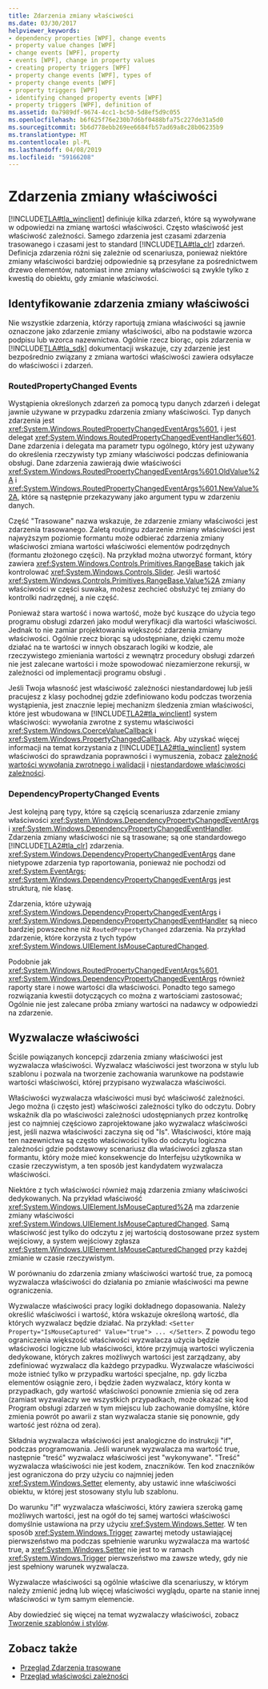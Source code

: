 ```yaml
---
title: Zdarzenia zmiany właściwości
ms.date: 03/30/2017
helpviewer_keywords:
- dependency properties [WPF], change events
- property value changes [WPF]
- change events [WPF], property
- events [WPF], change in property values
- creating property triggers [WPF]
- property change events [WPF], types of
- property change events [WPF]
- property triggers [WPF]
- identifying changed property events [WPF]
- property triggers [WPF], definition of
ms.assetid: 0a7989df-9674-4cc1-bc50-5d8ef5d9c055
ms.openlocfilehash: b6f625f76e230b7d6bf0488bfa75c227de31a5d0
ms.sourcegitcommit: 5b6d778ebb269ee6684fb57ad69a8c28b06235b9
ms.translationtype: MT
ms.contentlocale: pl-PL
ms.lasthandoff: 04/08/2019
ms.locfileid: "59166208"
---
```

# <a name="property-change-events"></a>Zdarzenia zmiany właściwości
[!INCLUDE[TLA#tla_winclient](../../../../includes/tlasharptla-winclient-md.md)] definiuje kilka zdarzeń, które są wywoływane w odpowiedzi na zmianę wartości właściwości. Często właściwość jest właściwość zależności. Samego zdarzenia jest czasami zdarzenia trasowanego i czasami jest to standard [!INCLUDE[TLA#tla_clr](../../../../includes/tlasharptla-clr-md.md)] zdarzeń. Definicja zdarzenia różni się zależnie od scenariusza, ponieważ niektóre zmiany właściwości bardziej odpowiednie są przesyłane za pośrednictwem drzewo elementów, natomiast inne zmiany właściwości są zwykle tylko z kwestią do obiektu, gdy zmianie właściwości.  
  
## <a name="identifying-a-property-change-event"></a>Identyfikowanie zdarzenia zmiany właściwości  
 Nie wszystkie zdarzenia, którzy raportują zmiana właściwości są jawnie oznaczone jako zdarzenie zmiany właściwości, albo na podstawie wzorca podpisu lub wzorca nazewnictwa. Ogólnie rzecz biorąc, opis zdarzenia w [!INCLUDE[TLA#tla_sdk](../../../../includes/tlasharptla-sdk-md.md)] dokumentacji wskazuje, czy zdarzenie jest bezpośrednio związany z zmiana wartości właściwości zawiera odsyłacze do właściwości i zdarzeń.  
  
### <a name="routedpropertychanged-events"></a>RoutedPropertyChanged Events  
 Wystąpienia określonych zdarzeń za pomocą typu danych zdarzeń i delegat jawnie używane w przypadku zdarzenia zmiany właściwości. Typ danych zdarzenia jest <xref:System.Windows.RoutedPropertyChangedEventArgs%601>, i jest delegat <xref:System.Windows.RoutedPropertyChangedEventHandler%601>. Dane zdarzenia i delegata ma parametr typu ogólnego, który jest używany do określenia rzeczywisty typ zmiany właściwości podczas definiowania obsługi. Dane zdarzenia zawierają dwie właściwości <xref:System.Windows.RoutedPropertyChangedEventArgs%601.OldValue%2A> i <xref:System.Windows.RoutedPropertyChangedEventArgs%601.NewValue%2A>, które są następnie przekazywany jako argument typu w zdarzeniu danych.  
  
 Część "Trasowane" nazwa wskazuje, że zdarzenie zmiany właściwości jest zdarzenia trasowanego. Zaletą routingu zdarzenie zmiany właściwości jest najwyższym poziomie formantu może odbierać zdarzenia zmiany właściwości zmiana wartości właściwości elementów podrzędnych (formantu złożonego części). Na przykład można utworzyć formant, który zawiera <xref:System.Windows.Controls.Primitives.RangeBase> takich jak kontrolować <xref:System.Windows.Controls.Slider>. Jeśli wartość <xref:System.Windows.Controls.Primitives.RangeBase.Value%2A> zmiany właściwości w części suwaka, możesz zechcieć obsłużyć tej zmiany do kontrolki nadrzędnej, a nie część.  
  
 Ponieważ stara wartość i nowa wartość, może być kuszące do użycia tego programu obsługi zdarzeń jako moduł weryfikacji dla wartości właściwości. Jednak to nie zamiar projektowania większość zdarzenia zmiany właściwości. Ogólnie rzecz biorąc są udostępniane, dzięki czemu może działać na te wartości w innych obszarach logiki w kodzie, ale rzeczywistego zmieniania wartości z wewnątrz procedury obsługi zdarzeń nie jest zalecane wartości i może spowodować niezamierzone rekursji, w zależności od implementacji programu obsługi .  
  
 Jeśli Twoja własność jest właściwość zależności niestandardowej lub jeśli pracujesz z klasy pochodnej gdzie zdefiniowano kodu podczas tworzenia wystąpienia, jest znacznie lepiej mechanizm śledzenia zmian właściwości, które jest wbudowana w [!INCLUDE[TLA2#tla_winclient](../../../../includes/tla2sharptla-winclient-md.md)] system właściwości: wywołania zwrotne z systemu właściwości <xref:System.Windows.CoerceValueCallback> i <xref:System.Windows.PropertyChangedCallback>. Aby uzyskać więcej informacji na temat korzystania z [!INCLUDE[TLA2#tla_winclient](../../../../includes/tla2sharptla-winclient-md.md)] system właściwości do sprawdzania poprawności i wymuszenia, zobacz [zależność wartości wywołania zwrotnego i walidacji](dependency-property-callbacks-and-validation.md) i [niestandardowe właściwości zależności](custom-dependency-properties.md).  
  
### <a name="dependencypropertychanged-events"></a>DependencyPropertyChanged Events  
 Jest kolejną parę typy, które są częścią scenariusza zdarzenie zmiany właściwości <xref:System.Windows.DependencyPropertyChangedEventArgs> i <xref:System.Windows.DependencyPropertyChangedEventHandler>. Zdarzenia zmiany właściwości nie są trasowane; są one standardowego [!INCLUDE[TLA2#tla_clr](../../../../includes/tla2sharptla-clr-md.md)] zdarzenia. <xref:System.Windows.DependencyPropertyChangedEventArgs> dane nietypowe zdarzenia typ raportowania, ponieważ nie pochodzi od <xref:System.EventArgs>; <xref:System.Windows.DependencyPropertyChangedEventArgs> jest strukturą, nie klasę.  
  
 Zdarzenia, które używają <xref:System.Windows.DependencyPropertyChangedEventArgs> i <xref:System.Windows.DependencyPropertyChangedEventHandler> są nieco bardziej powszechne niż `RoutedPropertyChanged` zdarzenia. Na przykład zdarzenie, które korzysta z tych typów <xref:System.Windows.UIElement.IsMouseCapturedChanged>.  
  
 Podobnie jak <xref:System.Windows.RoutedPropertyChangedEventArgs%601>, <xref:System.Windows.DependencyPropertyChangedEventArgs> również raporty stare i nowe wartości dla właściwości. Ponadto tego samego rozwiązania kwestii dotyczących co można z wartościami zastosować; Ogólnie nie jest zalecane próba zmiany wartości na nadawcy w odpowiedzi na zdarzenie.  
  
## <a name="property-triggers"></a>Wyzwalacze właściwości  
 Ściśle powiązanych koncepcji zdarzenia zmiany właściwości jest wyzwalacza właściwości. Wyzwalacz właściwości jest tworzona w stylu lub szablonu i pozwala na tworzenie zachowania warunkowe na podstawie wartości właściwości, której przypisano wyzwalacza właściwości.  
  
 Właściwości wyzwalacza właściwości musi być właściwość zależności. Jego można (i często jest) właściwości zależności tylko do odczytu. Dobry wskaźnik dla po właściwości zależności udostępnianych przez kontrolkę jest co najmniej częściowo zaprojektowane jako wyzwalacz właściwości jest, jeśli nazwa właściwości zaczyna się od "Is". Właściwości, które mają ten nazewnictwa są często właściwości tylko do odczytu logiczna zależności gdzie podstawowy scenariusz dla właściwości zgłasza stan formantu, który może mieć konsekwencje do Interfejsu użytkownika w czasie rzeczywistym, a ten sposób jest kandydatem wyzwalacza właściwości.  
  
 Niektóre z tych właściwości również mają zdarzenia zmiany właściwości dedykowanych. Na przykład właściwość <xref:System.Windows.UIElement.IsMouseCaptured%2A> ma zdarzenie zmiany właściwości <xref:System.Windows.UIElement.IsMouseCapturedChanged>. Samą właściwość jest tylko do odczytu z jej wartością dostosowane przez system wejściowy, a system wejściowy zgłasza <xref:System.Windows.UIElement.IsMouseCapturedChanged> przy każdej zmianie w czasie rzeczywistym.  
  
 W porównaniu do zdarzenia zmiany właściwości wartość true, za pomocą wyzwalacza właściwości do działania po zmianie właściwości ma pewne ograniczenia.  
  
 Wyzwalacze właściwości pracy logiki dokładnego dopasowania. Należy określić właściwości i wartość, która wskazuje określoną wartość, dla których wyzwalacz będzie działać. Na przykład: `<Setter Property="IsMouseCaptured" Value="true"> ... </Setter>`. Z powodu tego ograniczenia większość właściwości wyzwalacza użycia będzie właściwości logiczne lub właściwości, które przyjmują wartości wyliczenia dedykowane, których zakres możliwych wartości jest zarządzany, aby zdefiniować wyzwalacz dla każdego przypadku. Wyzwalacze właściwości może istnieć tylko w przypadku wartości specjalne, np. gdy liczba elementów osiągnie zero, i będzie żaden wyzwalacz, który konta w przypadkach, gdy wartość właściwości ponownie zmienia się od zera (zamiast wyzwalaczy we wszystkich przypadkach, może okazać się kod Program obsługi zdarzeń w tym miejscu lub zachowanie domyślne, które zmienia powrót po awarii z stan wyzwalacza stanie się ponownie, gdy wartość jest różna od zera).  
  
 Składnia wyzwalacza właściwości jest analogiczne do instrukcji "if", podczas programowania. Jeśli warunek wyzwalacza ma wartość true, następnie "treść" wyzwalacz właściwości jest "wykonywane". "Treść" wyzwalacza właściwości nie jest kodem, znaczników. Ten kod znaczników jest ograniczona do przy użyciu co najmniej jeden <xref:System.Windows.Setter> elementy, aby ustawić inne właściwości obiektu, w której jest stosowany stylu lub szablonu.  
  
 Do warunku "if" wyzwalacza właściwości, który zawiera szeroką gamę możliwych wartości, jest na ogół do tej samej wartości właściwości domyślnie ustawiona na przy użyciu <xref:System.Windows.Setter>. W ten sposób <xref:System.Windows.Trigger> zawartej metody ustawiającej pierwszeństwo ma podczas spełnienie warunku wyzwalacza ma wartość true, a <xref:System.Windows.Setter> nie jest to w ramach <xref:System.Windows.Trigger> pierwszeństwo ma zawsze wtedy, gdy nie jest spełniony warunek wyzwalacza.  
  
 Wyzwalacze właściwości są ogólnie właściwe dla scenariuszy, w którym należy zmienić jedną lub więcej właściwości wyglądu, oparte na stanie innej właściwości w tym samym elemencie.  
  
 Aby dowiedzieć się więcej na temat wyzwalaczy właściwości, zobacz [Tworzenie szablonów i stylów](../controls/styling-and-templating.md).  
  
## <a name="see-also"></a>Zobacz także

- [Przegląd Zdarzenia trasowane](routed-events-overview.md)
- [Przegląd właściwości zależności](dependency-properties-overview.md)

